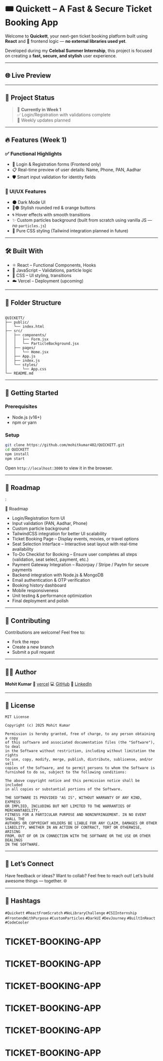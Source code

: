 
# 🎟️ Quickett – A Fast & Secure Ticket Booking App



Welcome to **Quickett**, your next-gen ticket booking platform built using **React** and 💯 frontend logic — **no external libraries used yet**.

Developed during my **Celebal Summer Internship**, this project is focused on creating a **fast, secure, and stylish** user experience.

---

## 🌐 Live Preview



---

## 📌 Project Status

> 📆 **Currently in Week 1**  
> ✅ Login/Registration with validations complete  
> 🔨 Weekly updates planned

---

## 🔥 Features (Week 1)

### ✅ Functional Highlights
- 🔐 Login & Registration forms (Frontend only)
- 📋 Real-time preview of user details: Name, Phone, PAN, Aadhar
- 🛡️ Smart input validation for identity fields

### 🎨 UI/UX Features
- 🌑 Dark Mode UI
- 🔴🟠 Stylish rounded red & orange buttons
- 🌀 Hover effects with smooth transitions
- ✨ Custom particles background (built from scratch using vanilla JS — *no* `particles.js`)
- 💅 Pure CSS styling (Tailwind integration planned in future)

---

## 🛠️ Built With

- ⚛️ React – Functional Components, Hooks
- 🧠 JavaScript – Validations, particle logic
- 🎨 CSS – UI styling, transitions
- ☁️ Vercel – Deployment (upcoming)

---

## 🧩 Folder Structure

```

QUICKETT/
├── public/
│   └── index.html
├── src/
│   ├── components/
│   │   ├── Form.jsx
│   │   └── ParticleBackground.jsx
│   ├── pages/
│   │   └── Home.jsx
│   ├── App.js
│   ├── index.js
│   └── styles/
│       └── App.css
└── README.md

````

---

## 🧪 Getting Started

### Prerequisites
- Node.js (v16+)
- npm or yarn

### Setup

```bash
git clone https://github.com/mohitkumar402/QUICKETT.git
cd QUICKETT
npm install
npm start
````

Open `http://localhost:3000` to view it in the browser.

---

## 🔭 Roadmap
:

🔭 Roadmap
- Login/Registration form UI
- Input validation (PAN, Aadhar, Phone)
- Custom particle background
- TailwindCSS integration for better UI scalability
- Ticket Booking Page – Display events, movies, or travel options
- Seat Selection Interface – Interactive seat layout with real-time availability
- To-Do Checklist for Booking – Ensure user completes all steps (validation, seat select, payment, etc.)
- Payment Gateway Integration – Razorpay / Stripe / Paytm for secure payments
- Backend integration with Node.js & MongoDB
- Email authentication & OTP verification
- Booking history dashboard
- Mobile responsiveness
- Unit testing & performance optimization
- Final deployment and polish



---

## 🤝 Contributing

Contributions are welcome! Feel free to:

* Fork the repo
* Create a new branch
* Submit a pull request



---

## 👨‍💻 Author

**Mohit Kumar**
🚀 [vercel](https://quickett.vercel.app/)
💻 [GitHub](https://github.com/mohitkumar402/QUICKETT)
🔗 [LinkedIn](https://www.linkedin.com/in/mohit-kumar-851367168/)

---

## 📄 License

```
MIT License

Copyright (c) 2025 Mohit Kumar

Permission is hereby granted, free of charge, to any person obtaining a copy
of this software and associated documentation files (the "Software"), to deal
in the Software without restriction, including without limitation the rights
to use, copy, modify, merge, publish, distribute, sublicense, and/or sell  
copies of the Software, and to permit persons to whom the Software is  
furnished to do so, subject to the following conditions:

The above copyright notice and this permission notice shall be included  
in all copies or substantial portions of the Software.

THE SOFTWARE IS PROVIDED "AS IS", WITHOUT WARRANTY OF ANY KIND, EXPRESS  
OR IMPLIED, INCLUDING BUT NOT LIMITED TO THE WARRANTIES OF MERCHANTABILITY,  
FITNESS FOR A PARTICULAR PURPOSE AND NONINFRINGEMENT. IN NO EVENT SHALL THE  
AUTHORS OR COPYRIGHT HOLDERS BE LIABLE FOR ANY CLAIM, DAMAGES OR OTHER  
LIABILITY, WHETHER IN AN ACTION OF CONTRACT, TORT OR OTHERWISE, ARISING  
FROM, OUT OF OR IN CONNECTION WITH THE SOFTWARE OR THE USE OR OTHER DEALINGS  
IN THE SOFTWARE.
```

---

## 💬 Let’s Connect

Have feedback or ideas? Want to collab? Feel free to reach out!
Let’s build awesome things — together. 🌐

---

## 📌 Hashtags

`#Quickett` `#ReactFromScratch` `#NoLibraryChallenge` `#CSIInternship` `#FrontendWithPurpose`
`#CustomParticles` `#DarkUI` `#DevJourney` `#BuiltInReact` `#CodeCooler`


# TICKET-BOOKING-APP
# TICKET-BOOKING-APP
# TICKET-BOOKING-APP
# TICKET-BOOKING-APP
# TICKET-BOOKING-APP
# TICKET-BOOKING-APP
